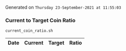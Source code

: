 Generated on `Thursday 23-September-2021 at 11:55:03`

### Current to Target Coin Ratio
`current_coin_ratio.sh`

Date|Current|Target|Ratio
---|---|---|---

